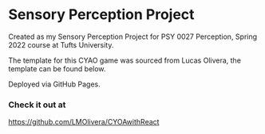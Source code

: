 # Sensory Perception Project

Created as my Sensory Perception Project for PSY 0027 Perception, Spring 2022 course at Tufts University.

The template for this CYAO game was sourced from Lucas Olivera, the template can be found below.

Deployed via GitHub Pages.

### Check it out at
https://github.com/LMOlivera/CYOAwithReact
